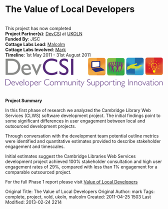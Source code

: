 # The Value of Local Developers
<br>

<div class='row-fluid'>
<div class="span8">
<div class="alert">This project has now completed</div>
<strong>Project Partner(s)</strong>: <a href="http://devcsi.ukoln.ac.uk/">DevCSI</a> at <a href="http://www.ukoln.ac.uk">UKOLN</a><br>
<strong>Funded By</strong>: JISC<br>
<strong>Cottage Labs Lead</strong>: <a href="/person/malcolm">Malcolm</a><br>
<strong>Cottage Labs Involved</strong>: <a href="/author/mark">Mark</a><br>
<strong>Timeline</strong>: 1st May 2011 - 31st August 2011<br>
</div>
<div class="span4">
<img src="/media/DevCSI.png" alt="" title="duo" class="pull-right img thumbnail span6" />
</div>
</div>

<br>

**Project Summary**

In this first phase of research we analyzed the Cambridge Library Web Services (CLWS) software development project. The initial findings point to some significant differences in user engagement between local and outsourced development projects.

Through conversation with the development team potential outline metrics were identified and quantitative estimates provided to describe stakeholder engagement and timescales.

Initial estimates suggest the Cambridge Libraries Web Services development project achieved 100% stakeholder consultation and high user engagement rates of 29%, compared with less than 1% engagement for a comparable outsourced project.

For the full Phase 1 report please visit <a title="The Value Of Local Developers" href="http://cottagelabs.com/media/The-Value-of-Local-Developers-Phase-1_Final.pdf" target="_blank">Value of Local Developers</a>



Original Title: The Value of Local Developers
Original Author: mark
Tags: complete, project, vold, ukoln, malcolm
Created: 2011-04-25 1503
Last Modified: 2013-02-24 2214
